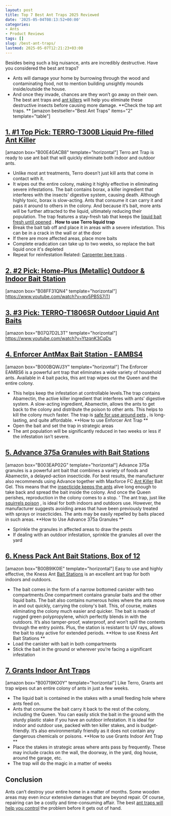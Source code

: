```yaml
---
layout: post
title: Top 7 Best Ant Traps 2025 Reviewed
date: '2025-05-04T08:13:52+00:00'
categories:
- Ants
- Product Reviews
tags: []
slug: /best-ant-traps/
lastmod: 2025-05-07T12:21:23+03:00
---
```


Besides being such a big nuisance, ants are incredibly destructive. Have you considered the best ant traps?
- Ants will damage your home by burrowing through the wood and contaminating food, not to mention building unsightly mounds inside/outside the house.
- And once they invade, chances are they won’t go away on their own.
The best ant traps and
[ant killers](https://pestpolicy.com/best-ant-killer/)
will help you eliminate these destructive insects before causing more damage.
**Check the top ant traps. **
[amazon bestseller="Best Ant Traps" items="2" template="table"]
## [1. #1 Top Pick: TERRO-T300B Liquid Pre-filled Ant Killer](https://www.amazon.com/dp/B00E4GACB8/?tag=p-policy-20)
[amazon box="B00E4GACB8" template="horizontal"]
Terro ant Trap is ready to use ant bait that will quickly eliminate both indoor and outdoor ants.
- Unlike most ant treatments, Terro doesn’t just kill ants that come in contact with it.
- It wipes out the entire colony, making it highly effective in eliminating severe infestations.
The bait contains borax, a killer ingredient that interferes with the insects' digestive system, causing death.
Although highly toxic, borax is slow-acting. Ants that consume it can carry it and pass it around to others in the colony.
And because it’s bait, more ants will be further attracted to the liquid, ultimately reducing their population. The trap features a stay-fresh tab that keeps the
[liquid bait fresh until opened](https://pestpolicy.com/xionlab-safer-drain-opener-review/)
.
**How to use Terro liquid trap**
- Break the bait tab off and place it in areas with a severe infestation. This can be in a crack in the wall or at the door
- If there are more affected areas, place more baits
- Complete eradication can take up to two weeks, so replace the bait liquid once it's depleted
- Repeat for reinfestation
Related:
[Carpenter bee traps](https://pestpolicy.com/best-carpenter-bee-traps/)
.
## [2. #2 Pick: Home-Plus (Metallic) Outdoor & Indoor Bait Station](https://www.amazon.com/dp/B08FF31QN4/?tag=p-policy-20)
[amazon box="B08FF31QN4" template="horizontal"]
https://www.youtube.com/watch?v=wv5PB5S7iTI
## [3. #3 Pick: TERRO-T1806SR Outdoor Liquid Ant Baits](https://www.amazon.com/dp/B07Q7D2L3T/?tag=p-policy-20)
[amazon box="B07Q7D2L3T" template="horizontal"]
https://www.youtube.com/watch?v=YtzqnK3CqDs
## [4. Enforcer AntMax Bait Station - EAMBS4](https://www.amazon.com/dp/B000BQWJ3Y/?tag=p-policy-20)
[amazon box="B000BQWJ3Y" template="horizontal"]
The Enforcer EAMBS6 is a powerful ant trap that eliminates a wide variety of household ants. Available in 4 bait packs, this ant trap wipes out the Queen and the entire colony.
- This helps keep the infestation at controllable levels.The trap contains Abamectin, the active killer ingredient that interferes with ants’ digestive system.
A slow-acting ingredient, Abamectin, allows the ants to get back to the colony and distribute the poison to other ants.
This helps to kill the colony much faster. The trap is
[safe for use around pets](https://pestpolicy.com/pet-safe-roach-killer/)
, is long-lasting, and quite affordable.
**How to use Enforcer Ant Trap **
- Open the bait and set the trap in strategic areas
- The ant population will be significantly reduced in two weeks or less if the infestation isn’t severe.
## [5. Advance 375a Granules with Bait Stations](https://www.amazon.com/dp/B003EAP02G/?tag=p-policy-20)
[amazon box="B003EAP02G" template="horizontal"]
Advance 375a granules is a powerful ant bait that combines a variety of foods and Abamectin, a delayed-action insecticide.
For best results, the manufacturer also recommends using Advance together with Maxforce FC
[Ant Killer](https://pestpolicy.com/homemade-ant-killer/)
Bait Gel.
This means that the
[insecticide keeps the ants](https://pestpolicy.com/raid-ant-roach-killer-insecticide-spray-review/)
alive long enough to take back and spread the bait inside the colony. And once the Queen perishes, reproduction in the colony comes to a stop. '
The ant trap, just like
[squirrels poison](https://pestpolicy.com/best-poison-for-squirrels/)
, is ideal for both indoors and outdoors use. However, the manufacturer suggests avoiding areas that have been previously treated with sprays or insecticides. The ants may be easily repelled by baits placed in such areas.
**How to Use Advance 375a Granules **
- Sprinkle the granules in affected areas to draw the pests
- If dealing with an outdoor infestation, sprinkle the granules all over the yard
## [6. Kness Pack Ant Bait Stations, Box of 12](https://www.amazon.com/dp/B00B9IK0IE/?tag=p-policy-20)
[amazon box="B00B9IK0IE" template="horizontal"]
Easy to use and highly effective, the Kness Ant
[Bait Stations](https://pestpolicy.com/best-termite-bait-stations/)
is an excellent ant trap for both indoors and outdoors.
- The bait comes in the form of a narrow bottomed canister with two compartments.One compartment contains granular baits and the other liquid baits.
The bait also contains numerous holes where the ants move in and out quickly, carrying the colony's bait. This, of course, makes eliminating the colony much easier and quicker.
The bait is made of rugged green polypropylene, which perfectly blends in with the outdoors. It’s also tamper-proof, waterproof, and won’t spill the contents through the entry points. Plus, the station is resistant to UV rays, allows the bait to stay active for extended periods.
**How to use Kness Ant Bait Stations **
- Load the canister with bait in both compartments
- Stick the bait in the ground or wherever you’re facing a significant infestation
## [7. Grants Indoor Ant Traps](https://www.amazon.com/dp/B00719KO0Y/?tag=p-policy-20)
[amazon box="B00719KO0Y" template="horizontal"]
Like Terro, Grants ant trap wipes out an entire colony of ants in just a few weeks.
- The liquid bait is contained in the stakes with a small feeding hole where ants feed on.
- Ants that consume the bait carry it back to the rest of the colony, including the Queen.
You can easily stick the bait in the ground with the sturdy plastic stake if you have an outdoor infestation.
It is ideal for indoor and outdoor use, packed with ten killer stakes, and is budget-friendly. It’s also environmentally friendly as it does not contain any dangerous chemicals or poisons.
**How to use Grants Indoor Ant Trap **
- Place the stakes in strategic areas where ants pass by frequently. These may include cracks on the wall, the doorway, in the yard, dog house, around the garage, etc.
- The trap will do the magic in a matter of weeks
## Conclusion
Ants can’t destroy your entire home in a matter of months. Some wooden areas may even incur extensive damages that are beyond repair.
Of course, repairing can be a costly and time-consuming affair. The best
[ant traps will help you control](https://pestpolicy.com/flying-ants-vs-termites/)
the problem before it gets out of hand.
